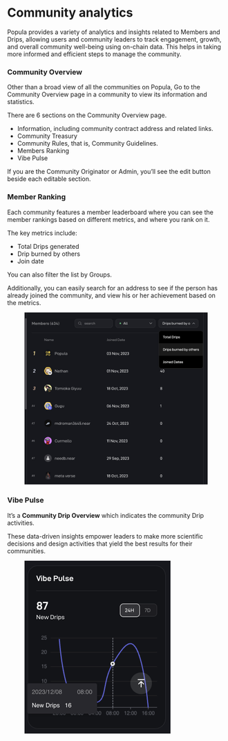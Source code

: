 # Community analytics

Popula provides a variety of analytics and insights related to Members and Drips, allowing users and community leaders to track engagement, growth, and overall community well-being using on-chain data. This helps in taking more informed and efficient steps to manage the community.

### **Community Overview**

Other than a broad view of all the communities on Popula, Go to the Community Overview page in a community to view its information and statistics.

There are 6 sections on the Community Overview page.

* Information, including community contract address and related links.
* Community Treasury
* Community Rules, that is, Community Guidelines.
* Members Ranking
* Vibe Pulse

If you are the Community Originator or Admin, you’ll see the edit button beside each editable section.

### **Member Ranking**

Each community features a member leaderboard where you can see the member rankings based on different metrics, and where you rank on it.

The key metrics include:

* Total Drips generated
* Drip burned by others
* Join date

You can also filter the list by Groups.&#x20;

Additionally, you can easily search for an address to see if the person has already joined the community, and view his or her achievement based on the metrics.

<figure><img src="../.gitbook/assets/image (38).png" alt=""><figcaption></figcaption></figure>

### **Vibe Pulse**

It’s a **Community Drip Overview** which indicates the community Drip activities.

These data-driven insights empower leaders to make more scientific decisions and design activities that yield the best results for their communities.

<figure><img src="../.gitbook/assets/image (39).png" alt="" width="338"><figcaption></figcaption></figure>

###
